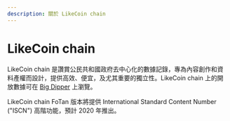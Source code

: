 ```yaml
---
description: 關於 LikeCoin chain
---
```


# LikeCoin chain

LikeCoin chain 是讚賞公民共和國政府去中心化的數據記錄，專為內容創作和資料產權而設計，提供高效、便宜，及尤其重要的獨立性。LikeCoin chain 上的開放數據可在 [Big Dipper](http://likecoin.bigdipper.live/) 上瀏覽。

LikeCoin chain FoTan 版本將提供 International Standard Content Number \("ISCN"\) 高階功能，預計 2020 年推出。

